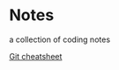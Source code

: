 # Notes
a collection of coding notes

[Git cheatsheet](https://github.com/minaorangina/Notes/cheatsheet.md)
